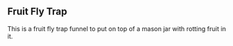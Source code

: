 ## Fruit Fly Trap

This is a fruit fly trap funnel to put on top of a mason jar with rotting fruit in it.
